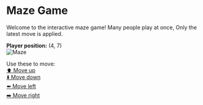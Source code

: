 # Maze Game  
Welcome to the interactive maze game! Many people play at once, Only the latest move is applied.

**Player position:** (4, 7)  
![Maze](https://github-maze-game.vercel.app/images/pos_4_7.png?t=1760624597795)

Use these to move:  
[⬆️ Move up](https://github-maze-game.vercel.app/move/4_7_w)  
[⬇️ Move down](https://github-maze-game.vercel.app/move/4_7_s)  
[⬅️ Move left](https://github-maze-game.vercel.app/move/4_7_a)  
[➡️ Move right](https://github-maze-game.vercel.app/move/4_7_d)
